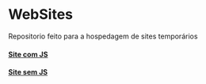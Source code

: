 # WebSites
  Repositorio feito para a hospedagem de sites temporários
#### [Site com JS](https://runnanc-137.github.io/WebSite-s/Exerc%C3%ADcios/JavaS/Ex-1/index.html)
#### [Site sem JS](https://runnanc-137.github.io/WebSite-s/Exerc%C3%ADcios/Html%20+%20Css/exercicio.html)

